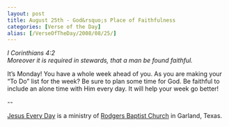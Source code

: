 ```yaml
---
layout: post
title: August 25th - God&rsquo;s Place of Faithfulness
categories: [Verse of the Day]
alias: [/VerseOfTheDay/2008/08/25/]
---
```


_I Corinthians 4:2  
Moreover it is required in stewards, that a man be found faithful._

It&rsquo;s Monday! You have a whole week ahead of you. As you are
making your &ldquo;To Do&rdquo; list for the week? Be sure to plan
some time for God. Be faithful to include an alone time with Him
every day. It will help your week go better!

 --

<a href=http://jesuseveryday.net>Jesus Every Day</a> is a ministry of <a href=http://rodgersbaptist.net>Rodgers Baptist Church</a> in Garland, Texas.

